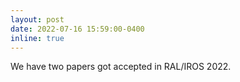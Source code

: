```yaml
---
layout: post
date: 2022-07-16 15:59:00-0400
inline: true
---
```


We have two papers got accepted in RAL/IROS 2022.
